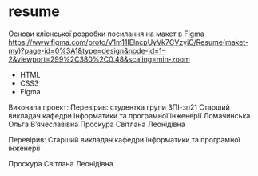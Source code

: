 # resume

Основи клієнської розробки 
посилання на макет в Figma
https://www.figma.com/proto/V1m11IElncpUyVk7CVzyjO/Resume(maket-my)?page-id=0%3A1&type=design&node-id=1-2&viewport=299%2C380%2C0.48&scaling=min-zoom

- HTML
- CSS3
- Figma

Виконала проект:                                            Перевірив:
студентка групи ЗПІ-зп21                                    Старший викладач кафедри інформатики та програмної інженерії
Ломачинська Ольга Вʼячеславівна                             Проскура Світлана Леонідівна



Перевірив:
Старший викладач кафедри інформатики та програмної інженерії

Проскура Світлана Леонідівна


